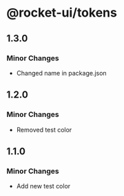 # @rocket-ui/tokens

## 1.3.0

### Minor Changes

- Changed name in package.json

## 1.2.0

### Minor Changes

- Removed test color

## 1.1.0

### Minor Changes

- Add new test color
